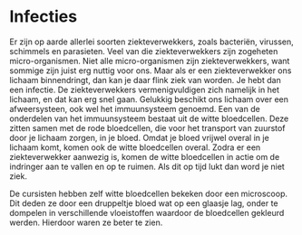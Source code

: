 # Infecties
Er zijn op aarde allerlei soorten ziekteverwekkers, zoals bacteriën, virussen, schimmels en parasieten. Veel van die ziekteverwekkers zijn zogeheten micro-organismen. Niet alle micro-organismen zijn ziekteverwekkers, want sommige zijn juist erg nuttig voor ons. Maar als er een ziekteverwekker ons lichaam binnendringt, dan kan je daar flink ziek van worden. Je hebt dan een infectie. De ziekteverwekkers vermenigvuldigen zich namelijk in het lichaam, en dat kan erg snel gaan. Gelukkig beschikt ons lichaam over een afweersysteen, ook wel het immuunsysteem genoemd. Een van de onderdelen van het immuunsysteem bestaat uit de witte bloedcellen. Deze zitten samen met de rode bloedcellen, die voor het transport van zuurstof door je lichaam zorgen, in je bloed. Omdat je bloed vrijwel overal in je lichaam komt, komen ook de witte bloedcellen overal. Zodra er een ziekteverwekker aanwezig is, komen de witte bloedcellen in actie om de indringer aan te vallen en op te ruimen. Als dit op tijd lukt dan word je niet ziek.

De cursisten hebben zelf witte bloedcellen bekeken door een microscoop. Dit deden ze door een druppeltje bloed wat op een glaasje lag, onder te dompelen in verschillende vloeistoffen waardoor de bloedcellen gekleurd werden. Hierdoor waren ze beter te zien.
